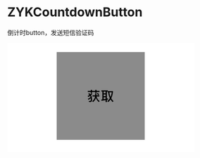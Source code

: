 # ZYKCountdownButton
倒计时button，发送短信验证码


![image](https://github.com/githubakun123/ZYKCountdownButton/blob/master/demo.gif)
